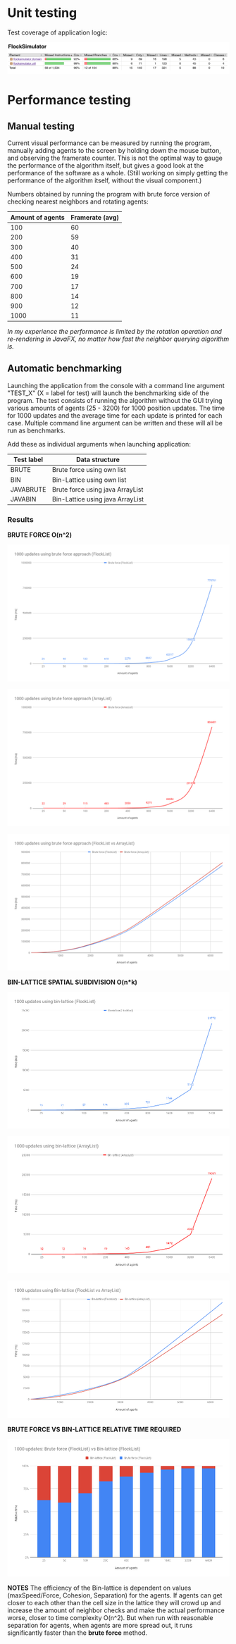 # Unit testing

Test coverage of application logic:

![alt text](https://raw.githubusercontent.com/stadibo/FlockSimulator/master/documentation/img/20181023_test_coverage.png "Test coverage")

# Performance testing

## Manual testing

Current visual performance can be measured by running the program, manually adding agents to the screen by holding down the mouse button, and observing the framerate counter. This is not the optimal way to gauge the performance of the algorithm itself, but gives a good look at the performance of the software as a whole. (Still working on simply getting the performance of the algorithm itself, without the visual component.)

Numbers obtained by running the program with brute force version of checking nearest neighbors and rotating agents:

Amount of agents | Framerate (avg) |
---------------- | --------- |
100 | 60 |
200 | 59 |
300 | 40 |
400 | 31 |
500 | 24 |
600 | 19 |
700 | 17 |
800 | 14 |
900 | 12 |
1000 | 11 |

*In my experience the performance is limited by the rotation operation and re-rendering in JavaFX, no matter how fast the neighbor querying algorithm is.*

## Automatic benchmarking

Launching the application from the console with a command line argument "TEST_X" (X = label for test) will launch the benchmarking side of the program. The test consists of running the algorithm without the GUI trying various amounts of agents (25 - 3200) for 1000 position updates. The time for 1000 updates and the average time for each update is printed for each case. Multiple command line argument can be written and these will all be run as benchmarks.

Add these as individual arguments when launching application:

Test label | Data structure |
---------------- | --------- |
BRUTE | Brute force using own list|
BIN | Bin-Lattice using own list |
JAVABRUTE | Brute force using java ArrayList|
JAVABIN | Bin-Lattice using java ArrayList |

### Results

**BRUTE FORCE O(n^2)**

![alt text](https://raw.githubusercontent.com/stadibo/FlockSimulator/master/documentation/img/1000%20updates%20using%20brute%20force%20approach%20(FlockList).png "BF FlockList")

![alt text](https://raw.githubusercontent.com/stadibo/FlockSimulator/master/documentation/img/1000%20updates%20using%20brute%20force%20approach%20(ArrayList).png "BF ArrayList")

![alt text](https://raw.githubusercontent.com/stadibo/FlockSimulator/master/documentation/img/1000%20updates%20using%20brute%20force%20approach%20(FlockList%20vs%20ArrayList).png "BF FlockList vs ArrayList")

**BIN-LATTICE SPATIAL SUBDIVISION O(n*k)**

![alt text](https://raw.githubusercontent.com/stadibo/FlockSimulator/master/documentation/img/1000%20updates%20using%20bin-lattice%20(FlockList).png "BL FlockList")

![alt text](https://raw.githubusercontent.com/stadibo/FlockSimulator/master/documentation/img/1000%20updates%20using%20bin-lattice%20(ArrayList).png "BL ArrayList")

![alt text](https://raw.githubusercontent.com/stadibo/FlockSimulator/master/documentation/img/1000%20updates%20using%20Bin-lattice%20(FlockList%20vs%20ArrayList).png "BL FlockList vs ArrayList")

**BRUTE FORCE VS BIN-LATTICE RELATIVE TIME REQUIRED**

![alt text](https://raw.githubusercontent.com/stadibo/FlockSimulator/master/documentation/img/1000%20updates_%20Brute%20force%20(FlockList)%20vs%20Bin-lattice%20(FlockList).png "BF vs BL")

**NOTES**
The efficiency of the Bin-lattice is dependent on values (maxSpeed/Force, Cohesion, Separation) for the agents. If agents can get closer to each other than the cell size in the lattice they will crowd up and increase the amount of neighbor checks and make the actual performance worse, closer to time complexity O(n^2). But when run with reasonable separation for agents, when agents are more spread out, it runs significantly faster than the __brute force__ method.
